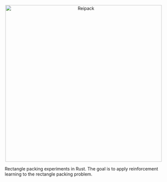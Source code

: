 <p align="center"><img width="500" alt="Reipack" src="https://user-images.githubusercontent.com/57822954/226065887-1c0fd795-7a01-4916-877b-a701408db04a.png" /></p>

Rectangle packing experiments in Rust. The goal is to apply reinforcement learning to the rectangle packing problem.
